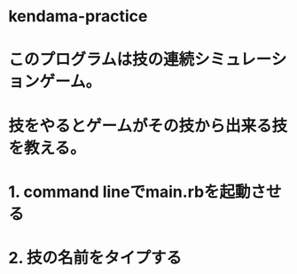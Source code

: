 # kendama-practice

# このプログラムは技の連続シミュレーションゲーム。
# 技をやるとゲームがその技から出来る技を教える。

# 1. command lineでmain.rbを起動させる
# 2. 技の名前をタイプする